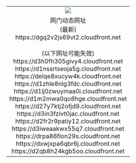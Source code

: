 ﻿<table>
  <tr></tr>
  <tr><td colspan=2 align=center><img src="https://dgq2v2js69vt2.cloudfront.net/Up/oGate.jpg" /></td></tr>
  <tr><td colspan=2 align=center>网门动态网址<br/>(最新)
<br>https://dgq2v2js69vt2.cloudfront.net
<br/><br/>(以下网址可能失效)
<br>https://d3h0fh305givy4.cloudfront.net
<br>https://d1nssrtseoja5g.cloudfront.net
<br>https://delqe8xucyw4k.cloudfront.net
<br>https://d1zhle8nlg3fdc.cloudfront.net
<br>https://d1lj0zwuymaa0i.cloudfront.net
<br>https://d1m2mwa0qo8hge.cloudfront.net
<br>https://d27y7ktj2ofjd9.cloudfront.net
<br>https://d3in3fzivt0jac.cloudfront.net
<br>https://d2fr2r9patiy12.cloudfront.net
<br>https://d3iweaakwx55q7.cloudfront.net
<br>https://drpa86flon29s.cloudfront.net
<br>https://dxwjxpa6qbr6j.cloudfront.net
<br>https://d2qb8h24kgb5oo.cloudfront.net
    </td>
  </tr>
</table>

